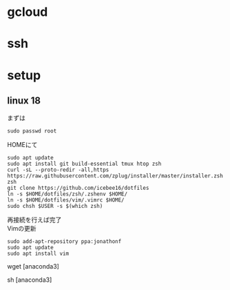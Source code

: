 # gcloud
# ssh
# setup
## linux 18
まずは
```
sudo passwd root
```

HOMEにて
```
sudo apt update  
sudo apt install git build-essential tmux htop zsh  
curl -sL --proto-redir -all,https https://raw.githubusercontent.com/zplug/installer/master/installer.zsh| zsh  
git clone https://github.com/icebee16/dotfiles
ln -s $HOME/dotfiles/zsh/.zshenv $HOME/
ln -s $HOME/dotfiles/vim/.vimrc $HOME/
sudo chsh $USER -s $(which zsh)
```
再接続を行えば完了  
Vimの更新
```
sudo add-apt-repository ppa:jonathonf
sudo apt update
sudo apt install vim
```

wget [anaconda3]

sh [anaconda3]
